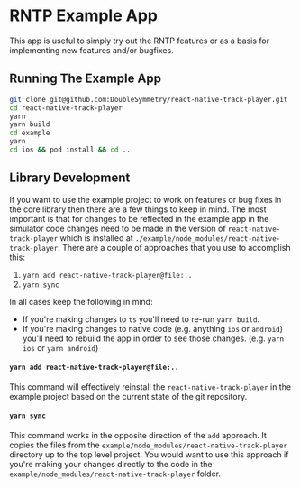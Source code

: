 # RNTP Example App

This app is useful to simply try out the RNTP features or as a basis for
implementing new features and/or bugfixes.

## Running The Example App

```sh
git clone git@github.com:DoubleSymmetry/react-native-track-player.git
cd react-native-track-player
yarn
yarn build
cd example
yarn
cd ios && pod install && cd ..
```

## Library Development

If you want to use the example project to work on features or bug fixes in
the core library then there are a few things to keep in mind. The most important
is that for changes to be reflected in the example app in the simulator code
changes need to be made in the version of `react-native-track-player` which is
installed at `./example/node_modules/react-native-track-player`. There
are a couple of approaches that you use to accomplish this:

1. `yarn add react-native-track-player@file:..`
2. `yarn sync`

In all cases keep the following in mind:

- If you're making changes to `ts` you'll need to re-run `yarn build`.
- If you're making changes to native code (e.g. anything `ios` or `android`)
  you'll need to rebuild the app in order to see those changes. (e.g. `yarn ios`
  or `yarn android`)

#### `yarn add react-native-track-player@file:..`

This command will effectively reinstall the `react-native-track-player` in the
example project based on the current state of the git repository.

#### `yarn sync`

This command works in the opposite direction of the `add` approach. It copies
the files from the `example/node_modules/react-native-track-player` directory
up to the top level project. You would want to use this approach if you're
making your changes directly to the code in the `example/node_modules/react-native-track-player`
folder.
